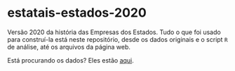 # estatais-estados-2020
 
Versão 2020 da história das Empresas dos Estados. Tudo o que foi usado para construí-la está neste repositório, desde os dados originais e o script `R` de análise, até os arquivos da página web.

Está procurando os dados? Eles estão [aqui](./dados/dados.csv).

